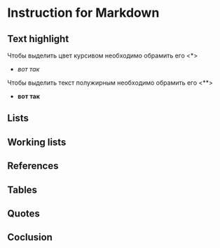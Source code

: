 # Instruction for Markdown

## Text highlight

Чтобы выделить цвет курсивом необходимо обрамить его <*> 
- *вот так*

Чтобы выделить текст полужирным необходимо обрамить его <**> 

- **вот так**


## Lists

## Working lists

## References

## Tables

## Quotes

## Coclusion 